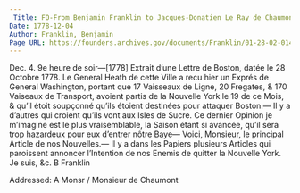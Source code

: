 ```yaml
---
 Title: FO-From Benjamin Franklin to Jacques-Donatien Le Ray de Chaumont, 4 December 1778
Date: 1778-12-04
Author: Franklin, Benjamin
Page URL: https://founders.archives.gov/documents/Franklin/01-28-02-0142
---
```


Dec. 4. 9e heure de soir—[1778]
Extrait d’une Lettre de Boston, datée le 28 Octobre 1778.
  Le General Heath de cette Ville a recu hier un Exprés de General Washington, portant que 17 Vaisseaux de Ligne, 20 Fregates, & 170 Vaiseaux de Transport, avoient partis de la Nouvelle York le 19 de ce Mois, & qu’il étoit soupçonné qu’ils étoient destinées pour attaquer Boston.— Il y a d’autres qui croient qu’ils vont aux Isles de Sucre. Ce dernier Opinion je m’imagine est le plus vraisemblable, la Saison étant si avancée, qu’il sera trop hazardeux pour eux d’entrer nôtre Baye—
  Voici, Monsieur, le principal Article de nos Nouvelles.— Il y a dans les Papiers plusieurs Articles qui paroissent annoncer l’Intention de nos Enemis de quitter la Nouvelle York. Je suis, &c.
B Franklin
 
Addressed: A Monsr / Monsieur de Chaumont

